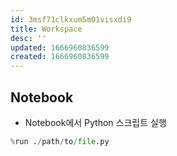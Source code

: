 ```yaml
---
id: 3msf71clkxum5m01visxdi9
title: Workspace
desc: ''
updated: 1666960836599
created: 1666960836599
---
```


## Notebook

* Notebook에서 Python 스크립트 실행
```python
%run ./path/to/file.py
```
